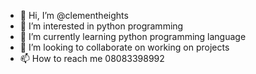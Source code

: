 - 👋 Hi, I’m @clementheights
- 👀 I’m interested in python programming
- 🌱 I’m currently learning python programming language
- 💞️ I’m looking to collaborate on working on projects
- 📫 How to reach me 08083398992

<!---
clementheights/clementheights is a ✨ special ✨ repository because its `README.md` (this file) appears on your GitHub profile.
You can click the Preview link to take a look at your changes.
--->
